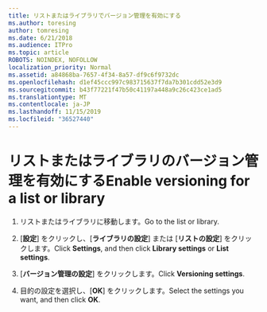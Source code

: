 ```yaml
---
title: リストまたはライブラリでバージョン管理を有効にする
ms.author: toresing
author: tomresing
ms.date: 6/21/2018
ms.audience: ITPro
ms.topic: article
ROBOTS: NOINDEX, NOFOLLOW
localization_priority: Normal
ms.assetid: a84868ba-7657-4f34-8a57-df9c6f9732dc
ms.openlocfilehash: d1ef45ccc997c983715637f7da7b301cdd52e3d9
ms.sourcegitcommit: b43f77221f47b50c41197a448a9c26c423ce1ad5
ms.translationtype: MT
ms.contentlocale: ja-JP
ms.lasthandoff: 11/15/2019
ms.locfileid: "36527440"
---
```

# <a name="enable-versioning-for-a-list-or-library"></a><span data-ttu-id="d2257-102">リストまたはライブラリのバージョン管理を有効にする</span><span class="sxs-lookup"><span data-stu-id="d2257-102">Enable versioning for a list or library</span></span>

1. <span data-ttu-id="d2257-103">リストまたはライブラリに移動します。</span><span class="sxs-lookup"><span data-stu-id="d2257-103">Go to the list or library.</span></span>
    
2. <span data-ttu-id="d2257-104">[**設定**] をクリックし、[**ライブラリの設定**] または [**リストの設定**] をクリックします。</span><span class="sxs-lookup"><span data-stu-id="d2257-104">Click **Settings**, and then click **Library settings** or **List settings**.</span></span>
    
3. <span data-ttu-id="d2257-105">[**バージョン管理の設定**] をクリックします。</span><span class="sxs-lookup"><span data-stu-id="d2257-105">Click **Versioning settings**.</span></span>
    
4. <span data-ttu-id="d2257-106">目的の設定を選択し、[**OK**] をクリックします。</span><span class="sxs-lookup"><span data-stu-id="d2257-106">Select the settings you want, and then click **OK**.</span></span>
    

